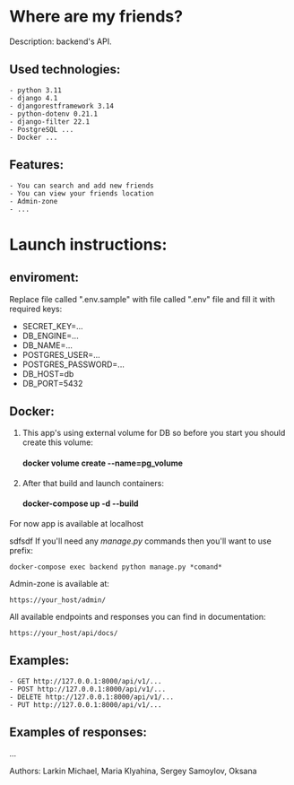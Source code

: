 # Where are my friends?

Description: backend's API.


Used technologies:
-
    - python 3.11
    - django 4.1
    - djangorestframework 3.14
    - python-dotenv 0.21.1
    - django-filter 22.1
    - PostgreSQL ...
    - Docker ...

Features:
-
    - You can search and add new friends
    - You can view your friends location
    - Admin-zone
    - ...


# Launch instructions:


## enviroment:
Replace file called ".env.sample" with file called ".env" file and fill it with required keys:
- SECRET_KEY=...
- DB_ENGINE=...
- DB_NAME=...
- POSTGRES_USER=...
- POSTGRES_PASSWORD=...
- DB_HOST=db
- DB_PORT=5432


## Docker:
1. This app's using external volume for DB so before you start you should create this volume:
    #### docker volume create --name=pg_volume
2. After that build and launch containers:
    #### docker-compose up -d --build
For now app is available at localhost

sdfsdf
If you'll need any *manage.py* commands then you'll want to use prefix:

    docker-compose exec backend python manage.py *comand*

Admin-zone is available at:

    https://your_host/admin/

All available endpoints and responses you can find in documentation:

    https://your_host/api/docs/


Examples:
-
    - GET http://127.0.0.1:8000/api/v1/...
    - POST http://127.0.0.1:8000/api/v1/...
    - DELETE http://127.0.0.1:8000/api/v1/...
    - PUT http://127.0.0.1:8000/api/v1/...

Examples of responses:
-
...

Authors: Larkin Michael, Maria Klyahina, Sergey Samoylov, Oksana
